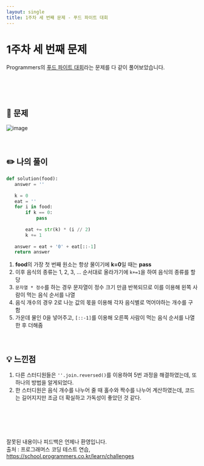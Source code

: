 ```yaml
---
layout: single
title: 1주차 세 번째 문제 - 푸드 파이트 대회
---
```






# 1주차 세 번째 문제
Programmers의 [푸드 파이트 대회](https://school.programmers.co.kr/learn/courses/30/lessons/134240)라는 문제를 다 같이 풀어보았습니다.





<br><br><br>

 ## 📖 문제
 ![image](https://user-images.githubusercontent.com/97678547/221114200-3bd90e26-d59a-4059-a7a1-c1b3d69a79b0.png)
 <br><br><br>
 
 ## ✏️ 나의 풀이

```python
def solution(food):
   answer = ''
   
   k = 0
   eat = ''
   for i in food: 
       if k == 0:
           pass
       
       eat += str(k) * (i // 2)
       k += 1
   
   answer = eat + '0' + eat[::-1]
   return answer
  ```
  1. **food**의 가장 첫 번째 원소는 항상 물이기에 **k=0**일 때는 **pass**
  2. 이후 음식의 종류는 1, 2, 3, ... 순서대로 올라가기에 ```k+=1```을 하여 음식의 종류를 할당
  3. ```문자열 * 정수```를 하는 경우 문자열이 정수 크기 만큼 반복되므로 이를 이용해 왼쪽 사람이 먹는 음식 순서를 나열
  4. 음식 개수의 경우 2로 나눈 값의 몫을 이용해 각자 음식별로 먹어야하는 개수를 구함
  5. 가운데 물인 0을 넣어주고, ```[::-1]```를 이용해 오른쪽 사람이 먹는 음식 순서를 나열한 후 더해줌
  <br><br><br>
  
 ## 💡 느낀점
  1. 다른 스터디원들은 ```''.join.reversed()```를 이용하여 5번 과정을 해결하였는데, 또 하나의 방법을 알게되었다.
  2. 한 스터디원은 음식 개수를 나누어 줄 때 홀수와 짝수를 나누어 계산하였는데, 코드는 길어지지만 조금 더 확실하고 가독성이 좋았던 것 같다.

<br><br><br><br>

잘못된 내용이나 피드백은 언제나 환영입니다. <br>
출처 : 프로그래머스 코딩 테스트 연습, https://school.programmers.co.kr/learn/challenges
